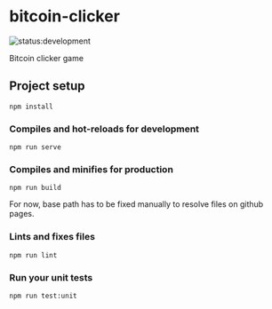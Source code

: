 # bitcoin-clicker

![status:development](https://img.shields.io/badge/status-development-red.svg "In development")

Bitcoin clicker game

## Project setup
```
npm install
```

### Compiles and hot-reloads for development
```
npm run serve
```

### Compiles and minifies for production
```
npm run build
```
For now, base path has to be fixed manually to resolve
files on github pages.

### Lints and fixes files
```
npm run lint
```

### Run your unit tests
```
npm run test:unit
```
